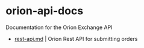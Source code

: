 # orion-api-docs
Documentation for the Orion Exchange API

* [rest-api.md](./rest-api.md) | Orion Rest API for submitting orders